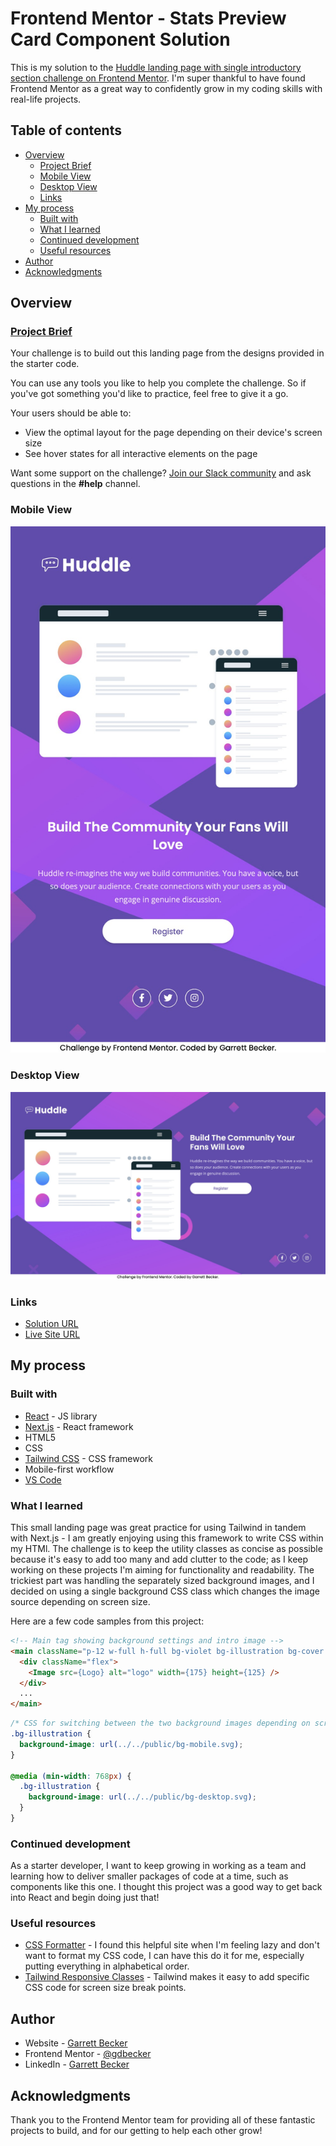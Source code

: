 # Frontend Mentor - Stats Preview Card Component Solution

This is my solution to the [Huddle landing page with single introductory section challenge on Frontend Mentor](https://www.frontendmentor.io/challenges/huddle-landing-page-with-a-single-introductory-section-B_2Wvxgi0). I'm super thankful to have found Frontend Mentor as a great way to confidently grow in my coding skills with real-life projects. 

## Table of contents

- [Overview](#overview)
  - [Project Brief](#project-brief)
  - [Mobile View](#mobile-view)
  - [Desktop View](#desktop-view)
  - [Links](#links)
- [My process](#my-process)
  - [Built with](#built-with)
  - [What I learned](#what-i-learned)
  - [Continued development](#continued-development)
  - [Useful resources](#useful-resources)
- [Author](#author)
- [Acknowledgments](#acknowledgments)

## Overview

### [Project Brief](./project%20brief/)

Your challenge is to build out this landing page from the designs provided in the starter code.

You can use any tools you like to help you complete the challenge. So if you've got something you'd like to practice, feel free to give it a go.

Your users should be able to: 

- View the optimal layout for the page depending on their device's screen size
- See hover states for all interactive elements on the page

Want some support on the challenge? [Join our Slack community](https://www.frontendmentor.io/slack) and ask questions in the **#help** channel.

### Mobile View

![](./huddle-landing-mobile.jpg)

### Desktop View

![](./huddle-landing-desktop.jpg)

### Links

- [Solution URL](https://www.frontendmentor.io/solutions/huddle-landing-with-next-tailwind-qui6I1xtZh)
- [Live Site URL](https://huddle-landing-gdbecker.netlify.app)

## My process

### Built with

- [React](https://reactjs.org/) - JS library
- [Next.js](https://nextjs.org) - React framework
- HTML5
- CSS
- [Tailwind CSS](https://tailwindcss.com) - CSS framework
- Mobile-first workflow
- [VS Code](https://code.visualstudio.com)

### What I learned

This small landing page was great practice for using Tailwind in tandem with Next.js - I am greatly enjoying using this framework to write CSS within my HTMl. The challenge is to keep the utility classes as concise as possible because it's easy to add too many and add clutter to the code; as I keep working on these projects I'm aiming for functionality and readability. The trickiest part was handling the separately sized background images, and I decided on using a single background CSS class which changes the image source depending on screen size.

Here are a few code samples from this project:

```html
<!-- Main tag showing background settings and intro image -->
<main className="p-12 w-full h-full bg-violet bg-illustration bg-cover bg-top bg-no-repeat font-poppinsRegular text-white-100 text-center">
  <div className="flex">
    <Image src={Logo} alt="logo" width={175} height={125} />
  </div>
  ...
</main>
```

```css
/* CSS for switching between the two background images depending on screen size */
.bg-illustration {
  background-image: url(../../public/bg-mobile.svg);
}

@media (min-width: 768px) {
  .bg-illustration {
    background-image: url(../../public/bg-desktop.svg);
  }
}
```

### Continued development

As a starter developer, I want to keep growing in working as a team and learning how to deliver smaller packages of code at a time, such as components like this one. I thought this project was a good way to get back into React and begin doing just that!

### Useful resources

- [CSS Formatter](http://www.lonniebest.com/FormatCSS/) - I found this helpful site when I'm feeling lazy and don't want to format my CSS code, I can have this do it for me, especially putting everything in alphabetical order.
- [Tailwind Responsive Classes](https://tailwindcss.com/docs/responsive-design) - Tailwind makes it easy to add specific CSS code for screen size break points.

## Author

- Website - [Garrett Becker]()
- Frontend Mentor - [@gdbecker](https://www.frontendmentor.io/profile/gdbecker)
- LinkedIn - [Garrett Becker](https://www.linkedin.com/in/garrett-becker-923b4a106/)

## Acknowledgments

Thank you to the Frontend Mentor team for providing all of these fantastic projects to build, and for our getting to help each other grow!